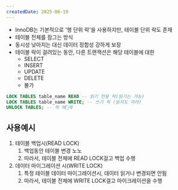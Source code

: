 ```yaml
---
createdDate: 2025-06-19
---
```

- InnoDB는 기본적으로 '행 단위 락'을 사용하지만, 테이블 단위 락도 존재
- 테이블 전체를 잠그는 방식
- 동시성 낮아지는 대신 데이터 정합성 강하게 보장
- 테이블 락이 걸려있는 동안, 다른 트랜잭션은 해당 테이블에 대한
	- SELECT
	- INSERT
	- UPDATE
	- DELETE
	- 불가

```sql
LOCK TABLES table_name READ -- 읽기 전용 락(읽기는 가능)
LOCK TABLES table_name WRITE; -- 쓰기 락 (읽지도 마라)
UNLOCK TABLES; -- 락 해제
```
## 사용예시
1. 테이블 백업시(READ LOCK)
	1. 백업동안 테이블 변경 노노
	2. 따라서, 테이블 전체에 READ LOCK걸고 백업 수행
2. 데이터 마이그레이션 시(WRITE LOCK)
	1. 특정 테이블 데이터 마이그레이션시, 데이터 읽거나 변경되면 안됨
	2. 따라서, 테이블 전체에 WRITE LOCK걸고 마이크레이션을 수행